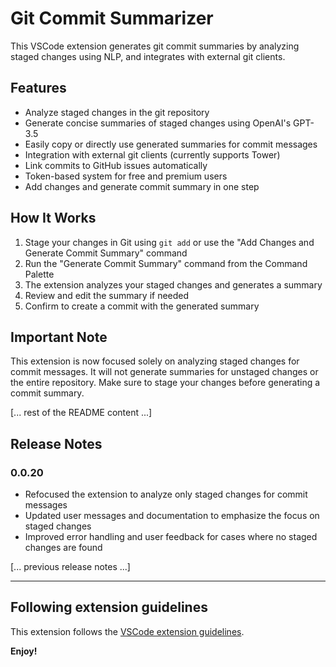 # Git Commit Summarizer

This VSCode extension generates git commit summaries by analyzing staged changes using NLP, and integrates with external git clients.

## Features

- Analyze staged changes in the git repository
- Generate concise summaries of staged changes using OpenAI's GPT-3.5
- Easily copy or directly use generated summaries for commit messages
- Integration with external git clients (currently supports Tower)
- Link commits to GitHub issues automatically
- Token-based system for free and premium users
- Add changes and generate commit summary in one step

## How It Works

1. Stage your changes in Git using `git add` or use the "Add Changes and Generate Commit Summary" command
2. Run the "Generate Commit Summary" command from the Command Palette
3. The extension analyzes your staged changes and generates a summary
4. Review and edit the summary if needed
5. Confirm to create a commit with the generated summary

## Important Note

This extension is now focused solely on analyzing staged changes for commit messages. It will not generate summaries for unstaged changes or the entire repository. Make sure to stage your changes before generating a commit summary.

[... rest of the README content ...]

## Release Notes

### 0.0.20

- Refocused the extension to analyze only staged changes for commit messages
- Updated user messages and documentation to emphasize the focus on staged changes
- Improved error handling and user feedback for cases where no staged changes are found

[... previous release notes ...]

---

## Following extension guidelines

This extension follows the [VSCode extension guidelines](https://code.visualstudio.com/api/references/extension-guidelines).

**Enjoy!**

